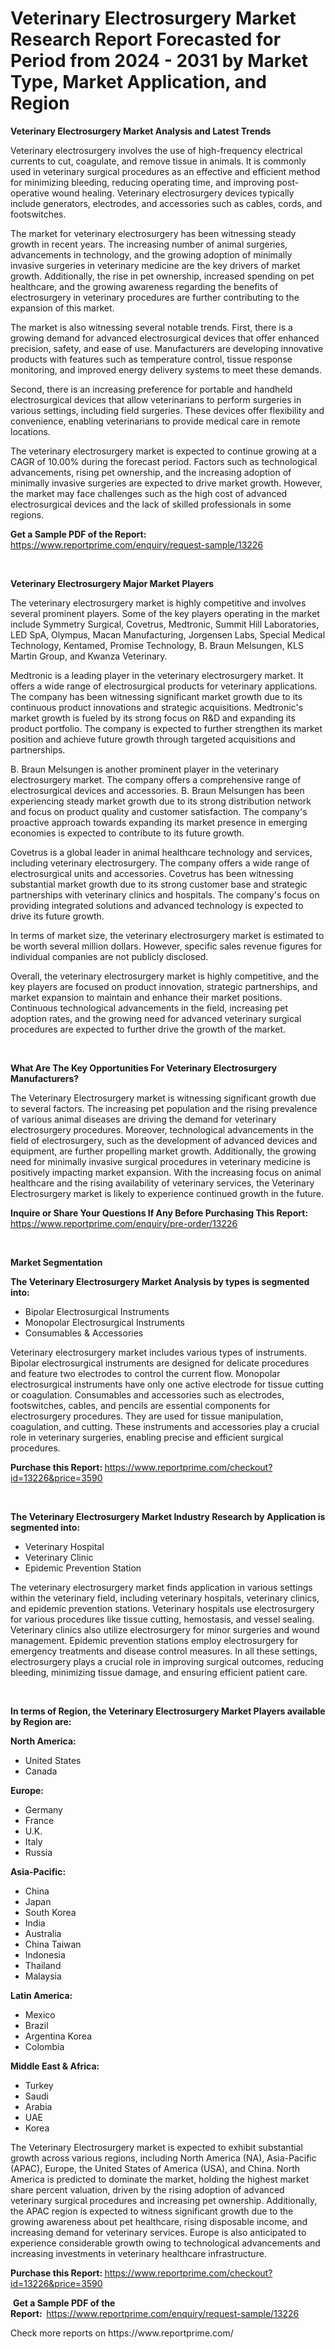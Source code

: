 <p><h1>Veterinary Electrosurgery Market Research Report Forecasted for Period from 2024 -  2031 by Market Type, Market Application, and Region</h1></p><p><strong>Veterinary Electrosurgery Market Analysis and Latest Trends</strong></p>
<p><p>Veterinary electrosurgery involves the use of high-frequency electrical currents to cut, coagulate, and remove tissue in animals. It is commonly used in veterinary surgical procedures as an effective and efficient method for minimizing bleeding, reducing operating time, and improving post-operative wound healing. Veterinary electrosurgery devices typically include generators, electrodes, and accessories such as cables, cords, and footswitches.</p><p>The market for veterinary electrosurgery has been witnessing steady growth in recent years. The increasing number of animal surgeries, advancements in technology, and the growing adoption of minimally invasive surgeries in veterinary medicine are the key drivers of market growth. Additionally, the rise in pet ownership, increased spending on pet healthcare, and the growing awareness regarding the benefits of electrosurgery in veterinary procedures are further contributing to the expansion of this market.</p><p>The market is also witnessing several notable trends. First, there is a growing demand for advanced electrosurgical devices that offer enhanced precision, safety, and ease of use. Manufacturers are developing innovative products with features such as temperature control, tissue response monitoring, and improved energy delivery systems to meet these demands.</p><p>Second, there is an increasing preference for portable and handheld electrosurgical devices that allow veterinarians to perform surgeries in various settings, including field surgeries. These devices offer flexibility and convenience, enabling veterinarians to provide medical care in remote locations.</p><p>The veterinary electrosurgery market is expected to continue growing at a CAGR of 10.00% during the forecast period. Factors such as technological advancements, rising pet ownership, and the increasing adoption of minimally invasive surgeries are expected to drive market growth. However, the market may face challenges such as the high cost of advanced electrosurgical devices and the lack of skilled professionals in some regions.</p></p>
<p><strong>Get a Sample PDF of the Report:&nbsp;</strong> <a href="https://www.reportprime.com/enquiry/request-sample/13226">https://www.reportprime.com/enquiry/request-sample/13226</a></p>
<p>&nbsp;</p>
<p><strong>Veterinary Electrosurgery Major Market Players</strong></p>
<p><p>The veterinary electrosurgery market is highly competitive and involves several prominent players. Some of the key players operating in the market include Symmetry Surgical, Covetrus, Medtronic, Summit Hill Laboratories, LED SpA, Olympus, Macan Manufacturing, Jorgensen Labs, Special Medical Technology, Kentamed, Promise Technology, B. Braun Melsungen, KLS Martin Group, and Kwanza Veterinary.</p><p>Medtronic is a leading player in the veterinary electrosurgery market. It offers a wide range of electrosurgical products for veterinary applications. The company has been witnessing significant market growth due to its continuous product innovations and strategic acquisitions. Medtronic's market growth is fueled by its strong focus on R&D and expanding its product portfolio. The company is expected to further strengthen its market position and achieve future growth through targeted acquisitions and partnerships.</p><p>B. Braun Melsungen is another prominent player in the veterinary electrosurgery market. The company offers a comprehensive range of electrosurgical devices and accessories. B. Braun Melsungen has been experiencing steady market growth due to its strong distribution network and focus on product quality and customer satisfaction. The company's proactive approach towards expanding its market presence in emerging economies is expected to contribute to its future growth.</p><p>Covetrus is a global leader in animal healthcare technology and services, including veterinary electrosurgery. The company offers a wide range of electrosurgical units and accessories. Covetrus has been witnessing substantial market growth due to its strong customer base and strategic partnerships with veterinary clinics and hospitals. The company's focus on providing integrated solutions and advanced technology is expected to drive its future growth.</p><p>In terms of market size, the veterinary electrosurgery market is estimated to be worth several million dollars. However, specific sales revenue figures for individual companies are not publicly disclosed.</p><p>Overall, the veterinary electrosurgery market is highly competitive, and the key players are focused on product innovation, strategic partnerships, and market expansion to maintain and enhance their market positions. Continuous technological advancements in the field, increasing pet adoption rates, and the growing need for advanced veterinary surgical procedures are expected to further drive the growth of the market.</p></p>
<p>&nbsp;</p>
<p><strong>What Are The Key Opportunities For Veterinary Electrosurgery Manufacturers?</strong></p>
<p><p>The Veterinary Electrosurgery market is witnessing significant growth due to several factors. The increasing pet population and the rising prevalence of various animal diseases are driving the demand for veterinary electrosurgery procedures. Moreover, technological advancements in the field of electrosurgery, such as the development of advanced devices and equipment, are further propelling market growth. Additionally, the growing need for minimally invasive surgical procedures in veterinary medicine is positively impacting market expansion. With the increasing focus on animal healthcare and the rising availability of veterinary services, the Veterinary Electrosurgery market is likely to experience continued growth in the future.</p></p>
<p><strong>Inquire or Share Your Questions If Any Before Purchasing This Report:</strong> <a href="https://www.reportprime.com/enquiry/pre-order/13226">https://www.reportprime.com/enquiry/pre-order/13226</a></p>
<p>&nbsp;</p>
<p><strong>Market Segmentation</strong></p>
<p><strong>The Veterinary Electrosurgery Market Analysis by types is segmented into:</strong></p>
<p><ul><li>Bipolar Electrosurgical Instruments</li><li>Monopolar Electrosurgical Instruments</li><li>Consumables & Accessories</li></ul></p>
<p><p>Veterinary electrosurgery market includes various types of instruments. Bipolar electrosurgical instruments are designed for delicate procedures and feature two electrodes to control the current flow. Monopolar electrosurgical instruments have only one active electrode for tissue cutting or coagulation. Consumables and accessories such as electrodes, footswitches, cables, and pencils are essential components for electrosurgery procedures. They are used for tissue manipulation, coagulation, and cutting. These instruments and accessories play a crucial role in veterinary surgeries, enabling precise and efficient surgical procedures.</p></p>
<p><strong>Purchase this Report:&nbsp;</strong><a href="https://www.reportprime.com/checkout?id=13226&price=3590">https://www.reportprime.com/checkout?id=13226&price=3590</a></p>
<p>&nbsp;</p>
<p><strong>The Veterinary Electrosurgery Market Industry Research by Application is segmented into:</strong></p>
<p><ul><li>Veterinary Hospital</li><li>Veterinary Clinic</li><li>Epidemic Prevention Station</li></ul></p>
<p><p>The veterinary electrosurgery market finds application in various settings within the veterinary field, including veterinary hospitals, veterinary clinics, and epidemic prevention stations. Veterinary hospitals use electrosurgery for various procedures like tissue cutting, hemostasis, and vessel sealing. Veterinary clinics also utilize electrosurgery for minor surgeries and wound management. Epidemic prevention stations employ electrosurgery for emergency treatments and disease control measures. In all these settings, electrosurgery plays a crucial role in improving surgical outcomes, reducing bleeding, minimizing tissue damage, and ensuring efficient patient care.</p></p>
<p>&nbsp;</p>
<p><strong>In terms of Region, the Veterinary Electrosurgery Market Players available by Region are:</strong></p>
<p>
    <p> <strong> North America: </strong>
        <ul>
            <li>United States</li>
            <li>Canada</li>
        </ul>
        </p> 
    <p> <strong> Europe: </strong>
        <ul>
            <li>Germany</li>
            <li>France</li>
            <li>U.K.</li>
            <li>Italy</li>
            <li>Russia</li>
        </ul>
        </p> 
    <p> <strong> Asia-Pacific: </strong>
        <ul>
            <li>China</li>
            <li>Japan</li>
            <li>South Korea</li>
            <li>India</li>
            <li>Australia</li>
            <li>China Taiwan</li>
            <li>Indonesia</li>
            <li>Thailand</li>
            <li>Malaysia</li>
        </ul>
        </p> 
    <p> <strong> Latin America: </strong>
        <ul>
            <li>Mexico</li>
            <li>Brazil</li>
            <li>Argentina Korea</li>
            <li>Colombia</li>
        </ul>
        </p> 
    <p> <strong> Middle East & Africa: </strong>
        <ul>
            <li>Turkey</li>
            <li>Saudi</li>
            <li>Arabia</li>
            <li>UAE</li>
            <li>Korea</li>
        </ul>
    </p>
    </p>
<p><p>The Veterinary Electrosurgery market is expected to exhibit substantial growth across various regions, including North America (NA), Asia-Pacific (APAC), Europe, the United States of America (USA), and China. North America is predicted to dominate the market, holding the highest market share percent valuation, driven by the rising adoption of advanced veterinary surgical procedures and increasing pet ownership. Additionally, the APAC region is expected to witness significant growth due to the growing awareness about pet healthcare, rising disposable income, and increasing demand for veterinary services. Europe is also anticipated to experience considerable growth owing to technological advancements and increasing investments in veterinary healthcare infrastructure.</p></p>
<p><strong>Purchase this Report: </strong><a href="https://www.reportprime.com/checkout?id=13226&price=3590">https://www.reportprime.com/checkout?id=13226&price=3590</a></p>
<p>&nbsp;<strong>Get a Sample PDF of the Report:&nbsp;&nbsp;</strong><a href="https://www.reportprime.com/enquiry/request-sample/13226">https://www.reportprime.com/enquiry/request-sample/13226</a></p>
<p><strong></strong></p>
<p>Check more reports on https://www.reportprime.com/</p>